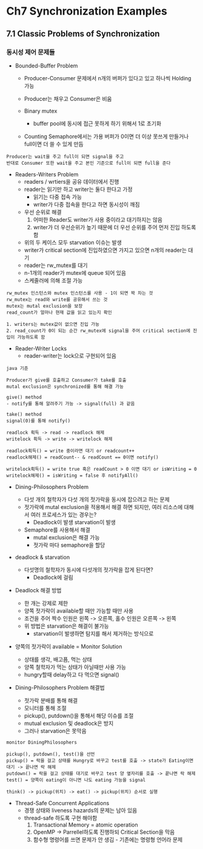 # Ch7 Synchronization Examples

## 7.1 Classic Problems of Synchronization

### 동시성 제어 문제들
    
- Bounded-Buffer Problem
    - Producer-Consumer 문제에서 n개의 버퍼가 있다고 있고 하나씩 Holding 가능
    - Producer는 채우고 Consumer은 비움

    - Binary mutex
        - buffer pool에 동시에 접근 못하게 하기 위해서 1로 초기화
    - Counting Semaphore에서는 가용 버퍼가 0이면 더 이상 못쓰게 만들거나 full이면 더 쓸 수 있게 만듬

```
Producer는 wait을 주고 full이 되면 signal을 주고
반대로 Consumer 또한 wait을 주고 본인 기준으로 full이 되면 full을 준다
```

- Readers-Writers Problem
    - readers / wrtiers을 공유 데이터에서 진행
    - reader는 읽기만 하고 writer는 둘다 한다고 가정
        - 읽기는 다중 접속 가능
        - writer가 다중 접속을 한다고 하면 동시성이 깨짐
    - 우선 순위로 해결
        1. 어떠한 Reader도 writer가 사용 중이라고 대기하지는 않음
        2. writer가 더 우선순위가 높기 때문에 더 우선 순위를 주어 먼저 진입 하도록 함
    - 위의 두 케이스 모두 starvation 이슈는 발생
    - writer가 critical section에 진입하였으면 가지고 있으면 n개의 reader는 대기
    - reader는 rw_mutex를 대기
    - n-1개의 reader가 mutex에 queue 되어 있음
    - 스케줄러에 의해 조절 가능

```
rw_mutex 인스턴스와 mutex 인스턴스를 사용 - 1이 되면 꽉 차는 것
rw_mutex는 read와 write를 공유해서 쓰는 것
mutex는 mutal exclusion을 보장
read_count가 얼마나 현재 값을 읽고 있는지 확인

1. writers는 mutex값이 없으면 진입 가능
2. read_count가 0이 되는 순간 rw_mutex에 signal을 주어 critical section에 진입이 가능하도록 함
```

- Reader-Writer Locks
    - reader-writer는 lock으로 구현되어 있음

```
java 기준

Producer가 give를 호출하고 Consumer가 take를 호출
mutal exclusion은 synchronized를 통해 해결 가능

give() method
- notify를 통해 알려주기 가능 -> signal(full) 과 같음

take() method
signal(0)를 통해 notify()

readlock 획득 -> read -> readlock 해제
writelock 획득 -> write -> writelock 해제

readlock획득() = write 중이라면 대기 or readcount++
readlock해제() = readCount-- & readCount == 0이면 notify()

writelock획득() = write true 혹은 readCount > 0 이면 대기 or isWriting = 0
writelock해제() = isWriting = false 후 notifyAll()
```

- Dining-Philosophers Problem
    - 다섯 개의 철학자가 다섯 개의 젓가락을 동시에 잡으려고 하는 문제
    - 젓가락에 mutal exclusion을 적용해서 해결 하면 되지만, 여러 리소스에 대해서 여러 프로세스가 있는 경우는?
        - Deadlock이 발생 starvation이 발생
    - Semaphore를 사용해서 해결
        - mutal exclusion은 해결 가능
        - 젓가락 마다 semaphore을 할당

- deadlock & starvation
    - 다섯명의 철학자가 동시에 다섯개의 젓가락을 잡게 된다면?
        - Deadlock에 걸림

- Deadlock 해결 방법
    - 한 개는 강제로 제한
    - 양쪽 젓가락이 available할 때만 가능할 때만 사용
    - 조건을 주어 짝수 인원은 왼쪽 -> 오른쪽, 홀수 인원은 오른쪽 -> 왼쪽
    - 위 방법은 starvation은 해결이 불가능
        - starvation이 발생하면 탐지를 해서 제거하는 방식으로

- 양쪽의 젓가락이 available = Monitor Solution
    - 상태를 생각, 배고픔, 먹는 상태
    - 양쪽 철학자가 먹는 상태가 아닐때만 사용 가능
    - hungry할때 delay하고 다 먹으면 signal()

- Dining-Philosophers Problem 해결법
    - 젓가락 분배를 통해 해결
    - 모니터를 통해 조절
    - pickup(), putdown()을 통해서 해당 이슈를 조절
    -  mutual exclusion 및 deadlock은 방지
    - 그러나 starvation은 못막음

```
monitor DiningPhilosophers

pickup(), putdown(), test()을 선언
pickup() = 락을 걸고 상태를 Hungry로 바꾸고 test를 호출 -> state가 Eating이면 대기 -> 끝나면 락 해제
putdown() = 락을 걸고 상태를 대기로 바꾸고 test 양 옆자리를 호출 -> 끝나면 락 해제
test() = 양쪽이 eating이 아니면 나도 eating 가능을 signal

think() -> pickup(위치) -> eat() -> pickup(위치) 순서로 실행

```

- Thread-Safe Concurrent Applications
    - 경쟁 상태와 liveness hazards의 문제는 남아 있음
    - thread-safe 하도록 구현 해야함
        1. Transactional Memory = atomic operation
        2. OpenMP -> Parrellel하도록 진행하되 Critical Section을 막음
        3. 함수형 명령어를 쓰면 문제가 안 생김 - 기존에는 명령형 언어라 문제